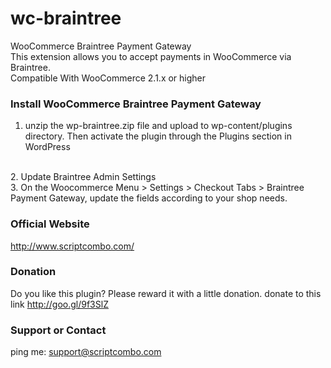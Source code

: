 wc-braintree
============

WooCommerce Braintree Payment Gateway
<br />
This extension allows you to accept payments in WooCommerce via Braintree. 
<br />
Compatible With	WooCommerce 2.1.x or higher


### Install WooCommerce Braintree Payment Gateway
1. unzip the wp-braintree.zip file and upload to wp-content/plugins directory. Then activate the plugin through the Plugins section in WordPress
<br />
2. Update Braintree Admin Settings
<br />
3. On the Woocommerce Menu > Settings > Checkout Tabs > Braintree Payment Gateway, update the fields according to your shop needs.
<br />

### Official Website
http://www.scriptcombo.com/

### Donation
Do you like this plugin?
Please reward it with a little donation.
donate to this link http://goo.gl/9f3SlZ

### Support or Contact
ping me: support@scriptcombo.com
